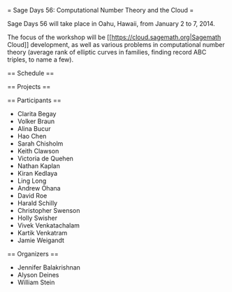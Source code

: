 = Sage Days 56: Computational Number Theory and the Cloud =

Sage Days 56 will take place in Oahu, Hawaii, from January 2 to 7, 2014.  

The focus of the workshop will be [[https://cloud.sagemath.org|Sagemath Cloud]] development, as well as various problems in computational number theory (average rank of elliptic curves in families, finding record ABC triples, to name a few).

== Schedule ==


== Projects ==

== Participants ==

 * Clarita Begay
 * Volker Braun
 * Alina Bucur
 * Hao Chen
 * Sarah Chisholm
 * Keith Clawson
 * Victoria de Quehen
 * Nathan Kaplan
 * Kiran Kedlaya
 * Ling Long
 * Andrew Ohana
 * David Roe 
 * Harald Schilly
 * Christopher Swenson 
 * Holly Swisher
 * Vivek Venkatachalam
 * Kartik Venkatram
 * Jamie Weigandt

== Organizers ==

  * Jennifer Balakrishnan 
  * Alyson Deines
  * William Stein
